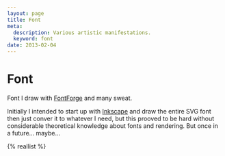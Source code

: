 ```yaml
---
layout: page
title: Font
meta:
  description: Various artistic manifestations.
  keyword: font
date: 2013-02-04
---
```


# Font

Font I draw with [FontForge](http://fontforge.org/) and many sweat.

Initially I intended to start up with [Inkscape](http://inkscape.org/) and draw the entire SVG font then just conver it to whatever I need, but this prooved to be hard
without considerable theoretical knowledge about fonts and rendering. But once in a future... maybe...

{% reallist %}
